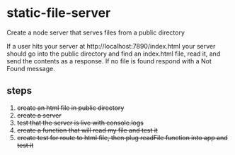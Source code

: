 # static-file-server
Create a node server that serves files from a public directory

If a user hits your server at http://localhost:7890/index.html your server should go into the public directory and find an index.html file, read it, and send the contents as a response. If no file is found respond with a Not Found message.

## steps

1. ~~create an html file in public directory~~
1. ~~create a server~~
1. ~~test that the server is live with console.logs~~
1. ~~create a function that will read my file and test it~~
1. ~~create test for route to html file, then plug readFile function into app and test it~~
